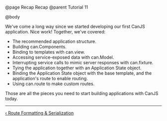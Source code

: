 @page Recap Recap
@parent Tutorial 11

@body

<div class="getting-started">

We've come a long way since we started developing our first CanJS application.
Nice work! Together, we've covered:

- The recommended application structure.
- Building can.Components.
- Binding to templates with can.view.
- Accessing service-exposed data with can.Model.
- Interrupting service calls to mimic server responses with can.fixture.
- Tying the application together with an Application State object.
- Binding the Application State object with the base template, and the
  application's route to enable routing.
- Using can.route to make custom routes.

Those are all the pieces you need to start building applications with CanJS
today.

<!--
If you're interested in more advanced topics, like using CanJS with
Dependency Management utilities like StealJS, Require, or Browserify, see the
[appendices](#appendices) for more information.
-->

- - -

<span class="pull-left">[&lsaquo; Route Formatting & Serialization](Routing.html)</span>

</div>
